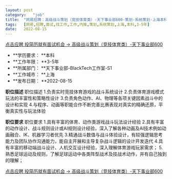 ```yaml
---
layout:	post
category:	"job"
title:	"网易招聘：高级战斗策划（竞技体育类）-天下事业部600-策划-系统策划-上海本科3-5年"
tags:	[网易,招聘,面试,找工作,工作,内推,策划,系统策划,上海,本科,3-5年]
date:	2022-08-15
---
```


[点击应聘 投简历就有面试机会 -> 高级战斗策划（竞技体育类）-天下事业部600](http://mobile.bole.netease.com/bole/boleDetail?id=41726&employeeId=346f03c3cda5f04c&key=all)



- **学历要求： **本科
- **工作年限： **3-5年
- **所属部门： **天下事业部-BlackTech工作室-S1
- **工作城市： **上海
- **发布日期： **2022-08-15



**职位描述**
职位描述
1.负责实时竞技体育游戏的战斗系统设计
2.负责体育游戏模式玩法的丰富性和策略性设计
3.负责角色动作、AI、物理等各项关键因素战斗中的设计和实现
4.与程序、动画等职能合作不断完善比赛表现对真实的精确还原，平衡真实性与玩法体验




**职位要求**
职位要求
1.具有丰富的体育、动作类游戏战斗玩法设计经验
2.具有丰富的动作设计、战斗规则设计或AI规则设计经验，深入了解各种动画及AI技术例如动画融合、IK、机器学习者优先
3.精通战斗数值与战斗体验设计，有较强逻辑思考能力及团队协作沟通能力，能自主开展和主导复杂战斗逻辑的设计开发迭代
4.具有丰富的移动端战斗设计、人机交互设计经验，深入理解体育游戏玩家需求；
5. 熟悉足球运动及规则，了解足球运动中各类阵型战术及技战术动作，并有自己独到的理解；



[点击应聘 投简历就有面试机会 -> 高级战斗策划（竞技体育类）-天下事业部600](http://mobile.bole.netease.com/bole/boleDetail?id=41726&employeeId=346f03c3cda5f04c&key=all)